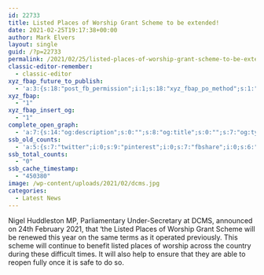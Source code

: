 ```yaml
---
id: 22733
title: Listed Places of Worship Grant Scheme to be extended!
date: 2021-02-25T19:17:38+00:00
author: Mark Elvers
layout: single
guid: /?p=22733
permalink: /2021/02/25/listed-places-of-worship-grant-scheme-to-be-extended/
classic-editor-remember:
  - classic-editor
xyz_fbap_future_to_publish:
  - 'a:3:{s:18:"post_fb_permission";i:1;s:18:"xyz_fbap_po_method";s:1:"2";s:16:"xyz_fbap_message";s:62:"News item added to the CCCBR website: {POST_TITLE} {PERMALINK}";}'
xyz_fbap:
  - "1"
xyz_fbap_insert_og:
  - "1"
complete_open_graph:
  - 'a:7:{s:14:"og:description";s:0:"";s:8:"og:title";s:0:"";s:7:"og:type";s:0:"";s:12:"twitter:card";s:7:"summary";s:15:"twitter:creator";s:0:"";s:19:"twitter:description";s:0:"";s:8:"og:image";s:0:"";}'
ssb_old_counts:
  - 'a:5:{s:7:"twitter";i:0;s:9:"pinterest";i:0;s:7:"fbshare";i:0;s:6:"reddit";i:0;s:6:"tumblr";N;}'
ssb_total_counts:
  - "0"
ssb_cache_timestamp:
  - "450380"
image: /wp-content/uploads/2021/02/dcms.jpg
categories:
  - Latest News
---
```

Nigel Huddleston MP, Parliamentary Under-Secretary at DCMS, announced on 24th February 2021, that ‘the Listed Places of Worship Grant Scheme will be renewed this year on the same terms as it operated previously. This scheme will continue to benefit listed places of worship across the country during these difficult times. It will also help to ensure that they are able to reopen fully once it is safe to do so.
